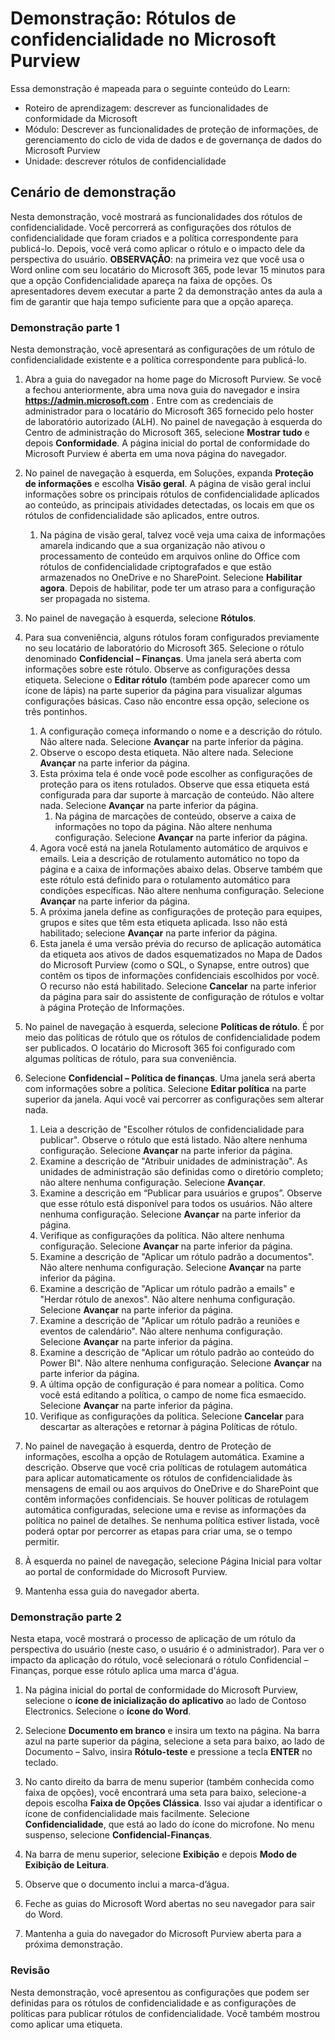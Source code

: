 <!---
---
Demonstração: Título: 'Rótulos de confidencialidade do Microsoft Purview' Roteiro de aprendizagem/Módulo/Unidade: 'Roteiro de aprendizagem: Descrever as funcionalidades de conformidade da Microsoft; Módulo 3: Descrever as funcionalidade de proteção de informações, de gerenciamento do ciclo de vida de dados e de governança de dados do Microsoft Purview; Unidade 4: Descrever rótulos de confidencialidade'
---
--->

# Demonstração: Rótulos de confidencialidade no Microsoft Purview

Essa demonstração é mapeada para o seguinte conteúdo do Learn:

- Roteiro de aprendizagem: descrever as funcionalidades de conformidade da Microsoft
- Módulo: Descrever as funcionalidades de proteção de informações, de gerenciamento do ciclo de vida de dados e de governança de dados do Microsoft Purview
- Unidade: descrever rótulos de confidencialidade

## Cenário de demonstração

Nesta demonstração, você mostrará as funcionalidades dos rótulos de confidencialidade.  Você percorrerá as configurações dos rótulos de confidencialidade que foram criados e a política correspondente para publicá-lo.   Depois, você verá como aplicar o rótulo e o impacto dele da perspectiva do usuário.  **OBSERVAÇÃO**: na primeira vez que você usa o Word online com seu locatário do Microsoft 365, pode levar 15 minutos para que a opção Confidencialidade apareça na faixa de opções.  Os apresentadores devem executar a parte 2 da demonstração antes da aula a fim de garantir que haja tempo suficiente para que a opção apareça.

### Demonstração parte 1

Nesta demonstração, você apresentará as configurações de um rótulo de confidencialidade existente e a política correspondente para publicá-lo.

1. Abra a guia do navegador na home page do Microsoft Purview.  Se você a fechou anteriormente, abra uma nova guia do navegador e insira **https://admin.microsoft.com** . Entre com as credenciais de administrador para o locatário do Microsoft 365 fornecido pelo hoster de laboratório autorizado (ALH). No painel de navegação à esquerda do Centro de administração do Microsoft 365, selecione **Mostrar tudo** e depois **Conformidade**.  A página inicial do portal de conformidade do Microsoft Purview é aberta em uma nova página do navegador.  

1. No painel de navegação à esquerda, em Soluções, expanda **Proteção de informações** e escolha **Visão geral**.  A página de visão geral inclui informações sobre os principais rótulos de confidencialidade aplicados ao conteúdo, as principais atividades detectadas, os locais em que os rótulos de confidencialidade são aplicados, entre outros.  
    1. Na página de visão geral, talvez você veja uma caixa de informações amarela indicando que a sua organização não ativou o processamento de conteúdo em arquivos online do Office com rótulos de confidencialidade criptografados e que estão armazenados no OneDrive e no SharePoint.  Selecione **Habilitar agora**.  Depois de habilitar, pode ter um atraso para a configuração ser propagada no sistema.

1. No painel de navegação à esquerda, selecione **Rótulos**.

1. Para sua conveniência, alguns rótulos foram configurados previamente no seu locatário de laboratório do Microsoft 365. Selecione o rótulo denominado **Confidencial – Finanças**.  Uma janela será aberta com informações sobre este rótulo.  Observe as configurações dessa etiqueta.  Selecione o **Editar rótulo** (também pode aparecer como um ícone de lápis) na parte superior da página para visualizar algumas configurações básicas. Caso não encontre essa opção, selecione os três pontinhos.
    1. A configuração começa informando o nome e a descrição do rótulo.  Não altere nada.  Selecione **Avançar** na parte inferior da página.
    1. Observe o escopo desta etiqueta. Não altere nada.  Selecione **Avançar** na parte inferior da página.
    1. Esta próxima tela é onde você pode escolher as configurações de proteção para os itens rotulados. Observe que essa etiqueta está configurada para dar suporte à marcação de conteúdo. Não altere nada.  Selecione **Avançar** na parte inferior da página.
        1. Na página de marcações de conteúdo, observe a caixa de informações no topo da página.  Não altere nenhuma configuração.  Selecione **Avançar** na parte inferior da página.
    1. Agora você está na janela Rotulamento automático de arquivos e emails.  Leia a descrição de rotulamento automático no topo da página e a caixa de informações abaixo delas.  Observe também que este rótulo está definido para o rotulamento automático para condições específicas. Não altere nenhuma configuração.  Selecione **Avançar** na parte inferior da página.
    1. A próxima janela define as configurações de proteção para equipes, grupos e sites que têm esta etiqueta aplicada. Isso não está habilitado; selecione **Avançar** na parte inferior da página.
    1. Esta janela é uma versão prévia do recurso de aplicação automática da etiqueta aos ativos de dados esquematizados no Mapa de Dados do Microsoft Purview (como o SQL, o Synapse, entre outros) que contêm os tipos de informações confidenciais escolhidos por você.  O recurso não está habilitado. Selecione **Cancelar** na parte inferior da página para sair do assistente de configuração de rótulos e voltar à página Proteção de Informações.

1. No painel de navegação à esquerda, selecione **Políticas de rótulo**.  É por meio das políticas de rótulo que os rótulos de confidencialidade podem ser publicados.  O locatário do Microsoft 365 foi configurado com algumas políticas de rótulo, para sua conveniência.

1. Selecione **Confidencial – Política de finanças**.  Uma janela será aberta com informações sobre a política. Selecione **Editar política** na parte superior da janela.  Aqui você vai percorrer as configurações sem alterar nada.
    1. Leia a descrição de "Escolher rótulos de confidencialidade para publicar".  Observe o rótulo que está listado.  Não altere nenhuma configuração.  Selecione **Avançar** na parte inferior da página.
    1. Examine a descrição de "Atribuir unidades de administração". As unidades de administração são definidas como o diretório completo; não altere nenhuma configuração. Selecione **Avançar**.  
    1. Examine a descrição em “Publicar para usuários e grupos”.  Observe que esse rótulo está disponível para todos os usuários.  Não altere nenhuma configuração.  Selecione **Avançar** na parte inferior da página.
    1. Verifique as configurações da política. Não altere nenhuma configuração.  Selecione **Avançar** na parte inferior da página.
    1. Examine a descrição de "Aplicar um rótulo padrão a documentos". Não altere nenhuma configuração.  Selecione **Avançar** na parte inferior da página.
    1. Examine a descrição de "Aplicar um rótulo padrão a emails" e "Herdar rótulo de anexos". Não altere nenhuma configuração.  Selecione **Avançar** na parte inferior da página.
    1. Examine a descrição de "Aplicar um rótulo padrão a reuniões e eventos de calendário". Não altere nenhuma configuração.  Selecione **Avançar** na parte inferior da página.
    1. Examine a descrição de "Aplicar um rótulo padrão ao conteúdo do Power BI". Não altere nenhuma configuração.  Selecione **Avançar** na parte inferior da página.
    1. A última opção de configuração é para nomear a política.  Como você está editando a política, o campo de nome fica esmaecido. Selecione **Avançar** na parte inferior da página.
    1. Verifique as configurações da política. Selecione **Cancelar** para descartar as alterações e retornar à página Políticas de rótulo.

1. No painel de navegação à esquerda, dentro de Proteção de informações, escolha a opção de Rotulagem automática. Examine a descrição. Observe que você cria políticas de rotulagem automática para aplicar automaticamente os rótulos de confidencialidade às mensagens de email ou aos arquivos do OneDrive e do SharePoint que contêm informações confidenciais. Se houver políticas de rotulagem automática configuradas, selecione uma e revise as informações da política no painel de detalhes.  Se nenhuma política estiver listada, você poderá optar por percorrer as etapas para criar uma, se o tempo permitir.

1. À esquerda no painel de navegação, selecione Página Inicial para voltar ao portal de conformidade do Microsoft Purview.

1. Mantenha essa guia do navegador aberta.

### Demonstração parte 2

Nesta etapa, você mostrará o processo de aplicação de um rótulo da perspectiva do usuário (neste caso, o usuário é o administrador).  Para ver o impacto da aplicação do rótulo, você selecionará o rótulo Confidencial – Finanças, porque esse rótulo aplica uma marca d'água.

1. Na página inicial do portal de conformidade do Microsoft Purview, selecione o **ícone de inicialização do aplicativo** ao lado de Contoso Electronics. Selecione o **ícone do Word**.  

1. Selecione **Documento em branco** e insira um texto na página.  Na barra azul na parte superior da página, selecione a seta para baixo, ao lado de Documento – Salvo, insira **Rótulo-teste** e pressione a tecla **ENTER** no teclado.

1. No canto direito da barra de menu superior (também conhecida como faixa de opções), você encontrará uma seta para baixo, selecione-a depois escolha **Faixa de Opções Clássica**.  Isso vai ajudar a identificar o ícone de confidencialidade mais facilmente. Selecione **Confidencialidade**, que está ao lado do ícone do microfone. No menu suspenso, selecione **Confidencial-Finanças**.  

1. Na barra de menu superior, selecione **Exibição** e depois **Modo de Exibição de Leitura**.

1. Observe que o documento inclui a marca-d’água.  

1. Feche as guias do Microsoft Word abertas no seu navegador para sair do Word.

1. Mantenha a guia do navegador do Microsoft Purview aberta para a próxima demonstração.

### Revisão

Nesta demonstração, você apresentou as configurações que podem ser definidas para os rótulos de confidencialidade e as configurações de políticas para publicar rótulos de confidencialidade. Você também mostrou como aplicar uma etiqueta.
